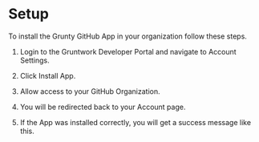 # Setup

To install the Grunty GitHub App in your organization follow these steps.

1. Login to the Gruntwork Developer Portal and navigate to Account Settings.

   <!-- TODO: Add screenshot -->

1. Click Install App.

   <!-- TODO: Add screenshot -->

1. Allow access to your GitHub Organization.

   <!-- TODO: Add screenshot -->

1. You will be redirected back to your Account page.

   <!-- TODO: Add screenshot -->

1. If the App was installed correctly, you will get a success message like this.

   <!-- TODO: Add screenshot -->



<!-- ##DOCS-SOURCER-START
{
  "sourcePlugin": "local-copier",
  "hash": "1115942b2b55feed5934b69f38913547"
}
##DOCS-SOURCER-END -->
